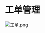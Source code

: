   # 工单管理

![工单.png](http://dgiot-1253666439.cos.ap-shanghai-fsi.myqcloud.com/shuwa_tech/zh/product/dgiot/cloudoperation/%E5%B7%A5%E5%8D%95.png)